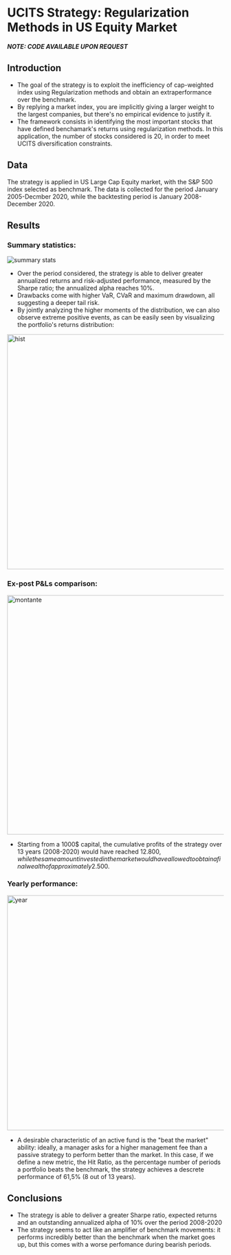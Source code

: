 # UCITS Strategy: Regularization Methods in US Equity Market

***NOTE: CODE AVAILABLE UPON REQUEST***

## Introduction 
* The goal of the strategy is to exploit the inefficiency of cap-weighted index using Regularization methods and obtain an extraperformance over the benchmark. 
* By replying a market index, you are implicitly giving a larger weight to the largest companies, but there's no empirical evidence to justify it. 
* The framework consists in identifying the most important stocks that have defined benchamark's returns using regularization methods. In this application, the number of stocks considered is 20, in order to meet UCITS diversification constraints.

## Data

The strategy is applied in US Large Cap Equity market, with the S&P 500 index selected as benchmark.
The data is collected for the period January 2005-Decmber 2020, while the backtesting period is January 2008-December 2020. 



## Results

### Summary statistics:

![summary stats](https://user-images.githubusercontent.com/78954578/130291490-4cb198d8-51dc-4c46-ae22-2dc0c3fdce0d.png)

* Over the period considered, the strategy is able to deliver greater annualized returns and risk-adjusted performance, measured by the Sharpe ratio; the annualized alpha reaches 10%.
* Drawbacks come with higher VaR, CVaR and maximum drawdown, all suggesting a deeper tail risk.
* By jointly analyzing the higher moments of the distribution, we can also observe extreme positive events, as can be easily seen by visualizing the portfolio's returns distribution:

<img width="545" alt="hist" src="https://user-images.githubusercontent.com/78954578/130271762-ffb773e2-d828-46bd-bcd3-55cc48edcdcf.png">

### Ex-post P&Ls comparison:

<img width="555" alt="montante" src="https://user-images.githubusercontent.com/78954578/130251583-e901ccbc-b72f-4090-8430-0c3e1421b949.png">

* Starting from a 1000$ capital, the cumulative profits of the strategy over 13 years (2008-2020) would have reached 12.800$, while the same amount invested in the market would have allowed to obtain a final wealth of approximately 2.500$.

### Yearly performance:

<img width="545" alt="year" src="https://user-images.githubusercontent.com/78954578/130251990-df796db4-070b-48e3-8298-f83f7ec28dd6.png">

* A desirable characteristic of an active fund is the "beat the market" ability: ideally, a manager asks for a higher management fee than a passive strategy to perform better than the market. In this case, if we define a new metric, the Hit Ratio, as the percentage number of periods a portfolio beats the benchmark, the strategy achieves a descrete performance of 61,5% (8 out of 13 years).


## Conclusions

* The strategy is able to deliver a greater Sharpe ratio, expected returns and an outstanding annualized alpha of 10% over the period 2008-2020
* The strategy seems to act like an amplifier of benchmark movements: it performs incredibly better than the benchmark when the market goes up, but this comes with a worse perfomance during bearish periods.
